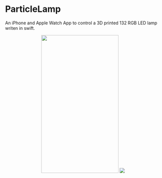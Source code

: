 # ParticleLamp
An iPhone and Apple Watch App to control a 3D printed 132 RGB LED lamp writen in swift.


<p align="center">
  <img height="445" width="250" src="https://media.giphy.com/media/3ohc1aTRut2Flz2BzO/giphy.gif">
  <img src="https://raw.githubusercontent.com/coreyasmith35/ParticleLamp/master/images/lampWatchPhone.png">
</p>
